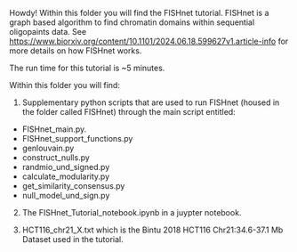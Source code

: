 Howdy! Within this folder you will find the FISHnet tutorial. FISHnet is a graph based algorithm to find chromatin domains within sequential oligopaints data. See https://www.biorxiv.org/content/10.1101/2024.06.18.599627v1.article-info for more details on how FISHnet works. 

The run time for this tutorial is ~5 minutes. 

Within this folder you will find:


1) Supplementary python scripts that are used to run FISHnet (housed in the folder called FISHnet) through the main script entitled:   

- FISHnet_main.py.
- FISHnet_support_functions.py
- genlouvain.py
- construct_nulls.py
- randmio_und_signed.py
- calculate_modularity.py
- get_similarity_consensus.py
- null_model_und_sign.py

2) The FISHnet_Tutorial_notebook.ipynb in a juypter notebook.

3) HCT116_chr21_X.txt which is the Bintu 2018 HCT116 Chr21:34.6-37.1 Mb Dataset used in the tutorial.
